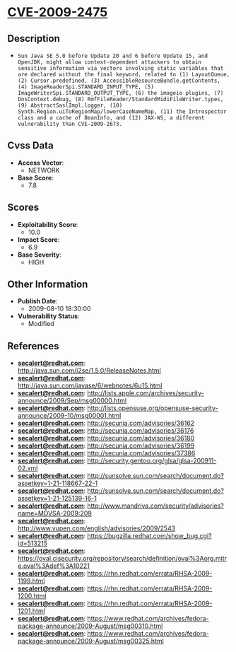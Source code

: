 
# [CVE-2009-2475](https://cve.mitre.org/cgi-bin/cvename.cgi?name=CVE-2009-2475)

## Description

- `Sun Java SE 5.0 before Update 20 and 6 before Update 15, and OpenJDK, might allow context-dependent attackers to obtain sensitive information via vectors involving static variables that are declared without the final keyword, related to (1) LayoutQueue, (2) Cursor.predefined, (3) AccessibleResourceBundle.getContents, (4) ImageReaderSpi.STANDARD_INPUT_TYPE, (5) ImageWriterSpi.STANDARD_OUTPUT_TYPE, (6) the imageio plugins, (7) DnsContext.debug, (8) RmfFileReader/StandardMidiFileWriter.types, (9) AbstractSaslImpl.logger, (10) Synth.Region.uiToRegionMap/lowerCaseNameMap, (11) the Introspector class and a cache of BeanInfo, and (12) JAX-WS, a different vulnerability than CVE-2009-2673.`

## Cvss Data

- **Access Vector**:
  - NETWORK
- **Base Score**:
  - 7.8

## Scores

- **Exploitability Score**:
  - 10.0
- **Impact Score**:
  - 6.9
- **Base Severity**:
  - HIGH

## Other Information

- **Publish Date**:
  - 2009-08-10 18:30:00
- **Vulnerability Status**:
  - Modified

## References

- **secalert@redhat.com**: http://java.sun.com/j2se/1.5.0/ReleaseNotes.html
- **secalert@redhat.com**: http://java.sun.com/javase/6/webnotes/6u15.html
- **secalert@redhat.com**: http://lists.apple.com/archives/security-announce/2009/Sep/msg00000.html
- **secalert@redhat.com**: http://lists.opensuse.org/opensuse-security-announce/2009-10/msg00001.html
- **secalert@redhat.com**: http://secunia.com/advisories/36162
- **secalert@redhat.com**: http://secunia.com/advisories/36176
- **secalert@redhat.com**: http://secunia.com/advisories/36180
- **secalert@redhat.com**: http://secunia.com/advisories/36199
- **secalert@redhat.com**: http://secunia.com/advisories/37386
- **secalert@redhat.com**: http://security.gentoo.org/glsa/glsa-200911-02.xml
- **secalert@redhat.com**: http://sunsolve.sun.com/search/document.do?assetkey=1-21-118667-22-1
- **secalert@redhat.com**: http://sunsolve.sun.com/search/document.do?assetkey=1-21-125139-16-1
- **secalert@redhat.com**: http://www.mandriva.com/security/advisories?name=MDVSA-2009:209
- **secalert@redhat.com**: http://www.vupen.com/english/advisories/2009/2543
- **secalert@redhat.com**: https://bugzilla.redhat.com/show_bug.cgi?id=513215
- **secalert@redhat.com**: https://oval.cisecurity.org/repository/search/definition/oval%3Aorg.mitre.oval%3Adef%3A10221
- **secalert@redhat.com**: https://rhn.redhat.com/errata/RHSA-2009-1199.html
- **secalert@redhat.com**: https://rhn.redhat.com/errata/RHSA-2009-1200.html
- **secalert@redhat.com**: https://rhn.redhat.com/errata/RHSA-2009-1201.html
- **secalert@redhat.com**: https://www.redhat.com/archives/fedora-package-announce/2009-August/msg00310.html
- **secalert@redhat.com**: https://www.redhat.com/archives/fedora-package-announce/2009-August/msg00325.html
